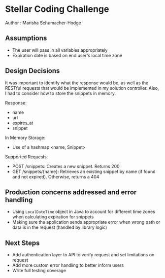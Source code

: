 # Stellar Coding Challenge
Author : Marisha Schumacher-Hodge

## Assumptions

* The user will pass in all variables appropriately
* Expiration date is based on end user's local time zone


## Design Decisions
It was important to identify what the response would be, as well as the RESTful requests that would be implemented in my solution controller. Also, I had to consider how to store the snippets in memory.

Response:
* name 
* url
* expires_at
* snippet

In Memory Storage:
* Use of a hashmap <name, Snippet>

Supported Requests:
* POST /snippets: Creates a new snippet. Returns 200
* GET /snippets/{name}: Retrieves an existing snippet by name (if found and not expired). Otherwise, returns a 404

## Production concerns addressed and error handling
* Using `LocalDateTime` object in Java to account for different time zones when calculating expiration for snippets
* Making sure the application sends appropriate error when wrong path or data is in the request (handled by library logic)

## Next Steps
* Add authentication layer to API to verify request and set limitations on request
* Add more custom error handling to better inform users
* Write full testing coverage